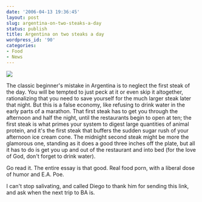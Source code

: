 ```yaml
---
date: '2006-04-13 19:36:45'
layout: post
slug: argentina-on-two-steaks-a-day
status: publish
title: Argentina on two steaks a day
wordpress_id: '90'
categories:
- Food
- News
---
```



[![](http://www.idlewords.com/images/grill.jpg)](http://www.idlewords.com/2006/04/argentina_on_two_steaks_a_day.htm)



> 
The classic beginner's mistake in Argentina is to neglect the first steak of the day. You will be tempted to just peck at it or even skip it altogether, rationalizing that you need to save yourself for the much larger steak later that night. But this is a false economy, like refusing to drink water in the early parts of a marathon. That first steak has to get you through the afternoon and half the night, until the restaurants begin to open at ten; the first steak is what primes your system to digest large quantities of animal protein, and it's the first steak that buffers the sudden sugar rush of your afternoon ice cream cone. The midnight second steak might be more the glamorous one, standing as it does a good three inches off the plate, but all it has to do is get you up and out of the restaurant and into bed (for the love of God, don't forget to drink water).




Go read it. The entire essay is that good. Real food porn, with a liberal dose of humor and E.A. Poe.

I can't stop salivating, and called Diego to thank him for sending this link, and ask when the next trip to BA is.
